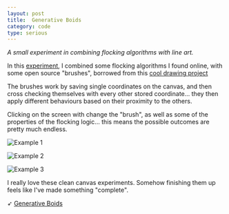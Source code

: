```yaml
---
layout: post
title:  Generative Boids
category: code
type: serious
---
```


*A small experiment in combining flocking algorithms with line art.*

In this [experiment](http://tholman.com/generative-boids/), I combined some flocking algorithms I found online, with some open source "brushes", borrowed from this [cool drawing project](http://mrdoob.com/projects/harmony/)

The brushes work by saving single coordinates on the canvas, and then cross checking themselves with every other stored coordinate... they then apply different behaviours based on their proximity to the others.

Clicking on the screen with change the "brush", as well as some of the properties of the flocking logic... this means the possible outcomes are pretty much endless.

![Example 1]({{site.url}}/images/generative-boids-1.png)

![Example 2]({{site.url}}/images/generative-boids-2.png)

![Example 3]({{site.url}}/images/generative-boids-3.png)

I really love these clean canvas experiments. Somehow finishing them up feels like I've made something "complete".

➶ [Generative Boids](http://tholman.com/generative-boids/)